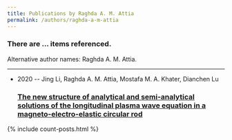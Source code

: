 ```yaml
---
title: Publications by Raghda A. M. Attia
permalink: /authors/raghda-a-m-attia
---
```


<h3 id="number-posts">There are ... items referenced.</h3>
<p id='info-authors'>Alternative author names: Raghda A. M. Attia.</p>
<hr />
<ul class="post-list">
<li><span class='post-meta'>2020 -- Jing Li, Raghda A. M. Attia, Mostafa M. A. Khater, Dianchen Lu</span><h3><a class='post-link' href="{{ site.baseurl }}/the-new-structure-of-analytical-and-semi-analytical-solutions-of-the-longitudinal-plasma-wave-equation-in-a-magneto-electro-elastic-circular-rod">The new structure of analytical and semi-analytical solutions of the longitudinal plasma wave equation in a magneto-electro-elastic circular rod</a></h3></li>

</ul>
{% include count-posts.html %}

